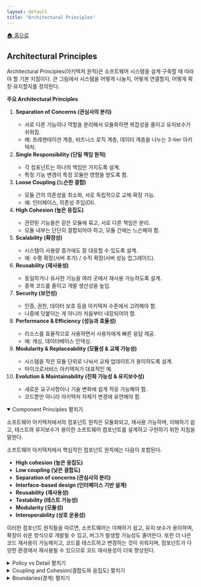 ```yaml
---
layout: default
title: "Architectural Principles"
---
```


<p class="breadcrumb"><a href="/cs_study/home.html">🏠 홈으로</a></p>

<section>
  <h2>Architectural Principles</h2>
  <p>Architectural Principles(아키텍처 원칙)은 소프트웨어 시스템을 설계·구축할 때 따라야 할 기본 지침이다. 큰 그림에서 시스템을 어떻게 나눌지, 어떻게 연결할지, 어떻게 확장·유지할지를 정의한다.</p>
  <p><strong>주요 Architectural Principles</strong></p>
  <ol>
    <li><strong>Separation of Concerns (관심사의 분리)</strong></li>
    <ul>
      <li>서로 다른 기능이나 역할을 분리해서 모듈화하면 복잡성을 줄이고 유지보수가 쉬워짐.</li>
      <li>예: 프레젠테이션 계층, 비즈니스 로직 계층, 데이터 계층을 나누는 3-tier 아키텍처.</li>
    </ul>
    <li><strong>Single Responsibility (단일 책임 원칙)</strong></li>
    <ul>
      <li>각 컴포넌트는 하나의 책임만 가지도록 설계.</li>
      <li>특정 기능 변경이 특정 모듈만 영향을 받도록 함.</li>
    </ul>
    <li><strong>Loose Coupling (느슨한 결합)</strong></li>
    <ul>
      <li>모듈 간의 의존성을 최소화, 서로 독립적으로 교체·확장 가능.</li>
      <li>예: 인터페이스, 의존성 주입(DI).</li>
    </ul>
    <li><strong>High Cohesion (높은 응집도)</strong></li>
    <ul>
      <li>관련된 기능들은 같은 모듈에 묶고, 서로 다른 책임은 분리.</li>
      <li>모듈 내부는 단단히 결합되어야 하고, 모듈 간에는 느슨해야 함.</li>
    </ul>
    <li><strong>Scalability (확장성)</strong></li>
    <ul>
      <li>시스템이 사용량 증가에도 잘 대응할 수 있도록 설계.</li>
      <li>예: 수평 확장(서버 추가) / 수직 확장(서버 성능 업그레이드).</li>
    </ul>
    <li><strong>Reusability (재사용성)</strong></li>
    <ul>
      <li>동일하거나 유사한 기능을 여러 곳에서 재사용 가능하도록 설계.</li>
      <li>중복 코드를 줄이고 개발 생산성을 높임.</li>
    </ul>
    <li><strong>Security (보안성)</strong></li>
    <ul>
      <li>인증, 권한, 데이터 보호 등을 아키텍처 수준에서 고려해야 함.</li>
      <li>나중에 덧붙이는 게 아니라 처음부터 내장되어야 함.</li>
    </ul>
    <li><strong>Performance & Efficiency (성능과 효율성)</strong></li>
    <ul>
      <li>리소스를 효율적으로 사용하면서 사용자에게 빠른 응답 제공.</li>
      <li>예: 캐싱, 데이터베이스 인덱싱.</li>
    </ul>
    <li><strong>Modularity & Replaceability (모듈성 & 교체 가능성)</strong></li>
    <ul>
      <li>시스템을 작은 모듈 단위로 나눠서 교체·업데이트가 용이하도록 설계.</li>
      <li>마이크로서비스 아키텍처가 대표적인 예.</li>
    </ul>
    <li><strong>Evolution & Maintainability (진화 가능성 & 유지보수성)</strong></li>
    <ul>
      <li>새로운 요구사항이나 기술 변화에 쉽게 적응 가능해야 함.</li>
      <li>코드뿐만 아니라 아키텍처 자체가 변경에 유연해야 함.</li>
    </ul>
  </ol>
</section>

<!-- 설명 -->
<details open>
<summary><span class="accordion-title">Component Principles</span> <span class="indicator">펼치기</span></summary>
<div class="accordion-content">
  <p>소프트웨어 아키텍처에서의 컴포넌트 원칙은 모듈화되고, 재사용 가능하며, 이해하기 쉽고, 테스트와 유지보수가 용이한 소프트웨어 컴포넌트를 설계하고 구현하기 위한 지침을 말한다.</p>
  <p>소프트웨어 아키텍처에서 핵심적인 컴포넌트 원칙에는 다음이 포함된다.</p>
  <ul>
    <li><strong>High cohesion (높은 응집도)</strong></li>
    <li><strong>Low coupling (낮은 결합도)</strong></li>
    <li><strong>Separation of concerns (관심사의 분리)</strong></li>
    <li><strong>Interface-based design (인터페이스 기반 설계)</strong></li>
    <li><strong>Reusability (재사용성)</strong></li>
    <li><strong>Testability (테스트 가능성)</strong></li>
    <li><strong>Modularity (모듈성)</strong></li>
    <li><strong>Interoperability (상호 운용성)</strong></li>
  </ul>
  <p>이러한 컴포넌트 원칙들을 따르면, 소프트웨어는 이해하기 쉽고, 유지·보수가 용이하며, 확장이 쉬운 방식으로 개발될 수 있고, 버그가 발생할 가능성도 줄어든다. 또한 더 나은 코드 재사용이 가능해지고, 코드를 테스트하고 변경하는 것이 쉬워지며, 컴포넌트가 다양한 환경에서 재사용될 수 있으므로 코드 재사용성이 더욱 향상된다.</p>
</div>
</details>

<!-- 설명 -->
<details>
<summary><span class="accordion-title">Policy vs Detail</span> <span class="indicator">펼치기</span></summary>
<div class="accordion-content">
  <p>소프트웨어 아키텍처에서 Policy(정책)와 Detail(세부사항)의 구분은 고수준 의사결정과 저수준 구현 세부사항을 분리하는 것을 의미한다.</p>
  <p>Policy(정책)는 시스템의 전체적인 동작과 구조를 정의하는 고수준 의사결정을 의미한다. 여기에는 전체 아키텍처, 시스템 인터페이스, 주요 컴포넌트와 그 상호작용 등이 포함된다.이러한 정책 결정은 주로 아키텍트나 설계자가 내리며, 시스템의 전반적인 방향을 설정한다.</p>
  <p>Detail(세부사항)은 정책 결정을 실제로 구현하기 위해 필요한 저수준 구현 세부사항을 의미한다. 여기에는 구체적인 알고리즘, 자료 구조, 그리고 시스템 컴포넌트를 구성하는 코드 등이 포함된다. 세부사항은 주로 개발자가 구현하며, 시스템이 실제로 동작하도록 책임진다.</p>
  <p><strong>정리: Policy는 큰 그림(아키텍처, 인터페이스, 구조)을 결정하는 원칙이고, Detail은 그것을 실제로 구현하는 코드와 알고리즘이다.</strong></p>
</div>
</details>


<!-- 설명 -->
<details>
<summary><span class="accordion-title">Coupling and Cohesion(결합도와 응집도)</span> <span class="indicator">펼치기</span></summary>
<div class="accordion-content">
  <p>결합도(Coupling)와 응집도(Cohesion)는 소프트웨어 아키텍처에서 시스템 내 컴포넌트 간의 상호 의존성을 측정하는 두 가지 원칙이다.</p>
    <ul><li>결합도(Coupling)는 한 컴포넌트가 다른 컴포넌트에 얼마나 의존하는지를 나타낸다.</li>
      <ul>
        <li><strong>높은 결합도(High coupling):</strong> 한 컴포넌트가 변경되면 다른 컴포넌트에도 영향을 미치므로 시스템을 이해·테스트·유지보수하기 어려워진다.</li>
        <li><strong>낮은 결합도(Low coupling):</strong> 한 컴포넌트의 변경이 다른 컴포넌트에 거의 영향을 주지 않아, 시스템이 더 모듈화되고 이해·테스트·유지보수가 쉬워진다.</li>
      </ul>
    </ul>
    <ul><li>응집도(Cohesion)는 한 컴포넌트가 맡고 있는 책임들이 서로 얼마나 관련이 있는지를 나타낸다.</li>
      <ul>
        <li><strong>높은 응집도(High cohesion):</strong> 컴포넌트가 하나의 명확한 목적을 가지고, 그 목적과 관련된 기능과 데이터만 포함한다.</li>
        <li><strong>낮은 응집도(Low cohesion):</strong> 컴포넌트가 여러 가지 서로 관련 없는 책임을 가지고 있어 이해·테스트·유지보수가 어렵다.</li>
      </ul>
    </ul>
</div>
</details>

<!-- 설명 -->
<details>
<summary><span class="accordion-title">Boundaries(경계)</span> <span class="indicator">펼치기</span></summary>
<div class="accordion-content">
  <p>소프트웨어 아키텍처에서 경계(boundaries)란 서로 다른 컴포넌트나 시스템 사이의 인터페이스 또는 분리 지점을 의미한다. 이러한 경계는 물리적인 것일 수도 있고(예: 분산 시스템에서 서로 다른 마이크로서비스 간의 경계), 논리적인 것일 수도 있다(예: 애플리케이션 내의 서로 다른 계층 간의 경계).</p>
  <p>경계가 중요한 이유는, 그것이 서로 다른 컴포넌트나 시스템 간의 상호작용 지점을 정의하고, 이들이 서로 어떻게 통신할지를 규정하기 때문이다. 명확한 경계를 정의하면, 컴포넌트나 시스템 간의 상호작용이 잘 정의되고 이해하기 쉬워지므로 시스템을 이해·테스트·유지보수하기가 더 쉬워진다.</p>
  <p><strong>정리: Boundaries는 시스템 내 컴포넌트/계층/서비스 사이의 구분선이며, 명확히 정의하면 이해·테스트·유지보수가 쉬워진다.</strong></p>
</div>
</details>
